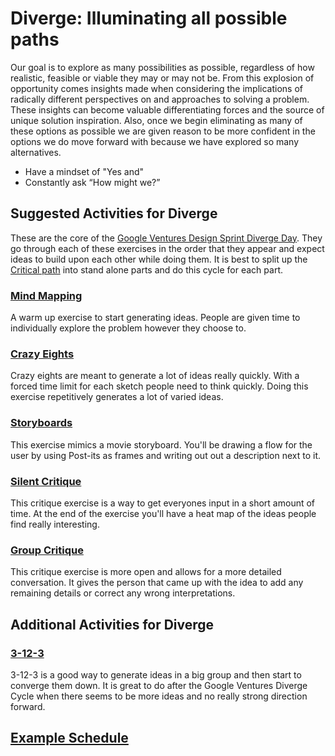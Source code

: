 # Diverge: Illuminating all possible paths

Our goal is to explore as many possibilities as possible, regardless of how realistic, feasible or viable they may or may not be. From this explosion of opportunity comes insights made when considering the implications of radically different perspectives on and approaches to solving a problem. These insights can become valuable differentiating forces and the source of unique solution inspiration. Also, once we begin eliminating as many of these options as possible we are given reason to be more confident in the options we do move forward with because we have explored so many alternatives.

* Have a mindset of "Yes and"
* Constantly ask “How might we?”

## Suggested Activities for Diverge

These are the core of the [Google Ventures Design Sprint Diverge Day](http://www.gv.com/lib/the-product-design-sprint-divergeday2). They go through each of these exercises in the order that they appear and expect ideas to build upon each other while doing them. It is best to split up the [Critical path](../converge-choose-the-right-path/exercises/critical-path.md) into stand alone parts and do this cycle for each part.

### [Mind Mapping](../converge-choose-the-right-path/exercises/mind-mapping.md)

A warm up exercise to start generating ideas. People are given time to individually explore the problem however they choose to.

### [Crazy Eights](../converge-choose-the-right-path/exercises/crazy-eights.md)

Crazy eights are meant to generate a lot of ideas really quickly. With a forced time limit for each sketch people need to think quickly. Doing this exercise repetitively generates a lot of varied ideas.

### [Storyboards](../converge-choose-the-right-path/exercises/storyboards.md)

This exercise mimics a movie storyboard. You'll be drawing a flow for the user by using Post-its as frames and writing out out a description next to it.

### [Silent Critique](../converge-choose-the-right-path/exercises/silent-critique.md)

This critique exercise is a way to get everyones input in a short amount of time. At the end of the exercise you'll have a heat map of the ideas people find really interesting.

### [Group Critique](../converge-choose-the-right-path/exercises/group-critique.md)

This critique exercise is more open and allows for a more detailed conversation. It gives the person that came up with the idea to add any remaining details or correct any wrong interpretations.

## Additional Activities for Diverge

### [3-12-3](../converge-choose-the-right-path/exercises/3-12-3.md)

3-12-3 is a good way to generate ideas in a big group and then start to converge them down. It is great to do after the Google Ventures Diverge Cycle when there seems to be more ideas and no really strong direction forward.

## [Example Schedule](example-schedule-for-diverge.md)

